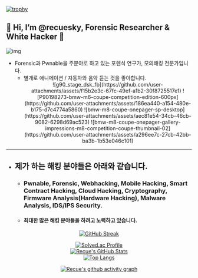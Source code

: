 [![trophy](https://github-profile-trophy.vercel.app/?username=recuesky&theme=algolia&column=10)](https://github.com/recuesky/)

## 💫 Hi, I’m @recuesky, Forensic Researcher & White Hacker 💫
![img](https://github.com/user-attachments/assets/c4acc5f3-f770-4d9a-9079-7f6ee0eebc35)
- Forensic과 Pwnable을 주분야로 하고 있는 포렌식 연구가, 모의해킹 전문가입니다.
  - 별개로 애니메이션 / 자동차와 음악 듣는 것을 좋아합니다.
    <div align = "center">
    ![g90_stage_dsk_fb](https://github.com/user-attachments/assets/f15b2e3c-67fc-49ef-a1b2-30f8725517e1)
    ![P90198273-bmw-m6-coupe-competition-edition-600px](https://github.com/user-attachments/assets/186ea440-a154-480e-b175-d7c4774a5860)
    ![bmw-m8-coupe-onepager-sp-desktop](https://github.com/user-attachments/assets/aec81e54-34cb-46cb-9082-6298d69ac523)
    ![bmw-m8-coupe-onepager-gallery-impressions-m8-competition-coupe-thumbnail-02](https://github.com/user-attachments/assets/a296ee7c-27cb-42bb-ba3b-1b53e046c101)
    </div>
-----------------------------

- ## 제가 하는 해킹 분야들은 아래와 같습니다.

  - ### Pwnable, Forensic, Webhacking, Mobile Hacking, Smart Contract Hacking, Cloud Hacking, Cryptography, Firmware Analysis(Hardware Hacking), Malware Analysis, IDS/IPS Security.
  -   #### 최대한 많은 해킹 분야들을 하려고 노력하고 있습니다.

<div align = "center">

[![GitHub Streak](https://github-readme-streak-stats.herokuapp.com/?user=recuesky&theme=holi-theme)](https://git.io/streak-stats)

[![Solved.ac Profile](http://mazassumnida.wtf/api/v2/generate_badge?boj=dsph9245)](https://solved.ac/dsph9245) <br/>
[![Recue's GitHub Stats](https://github-readme-stats.vercel.app/api?username=recuesky&hide=contribs,prs&show_icons=true&theme=ambient_gradient)](https://github.com/anuraghazra/github-readme-stats)
<br>
[![Top Langs](https://github-readme-stats.vercel.app/api/top-langs/?username=recuesky&langs_count=10&hide=contribs,prs&show_icons=true&theme=ambient_gradient)](https://github.com/anuraghazra/github-readme-stats)

[![Recue's github activity graph](https://github-readme-activity-graph.vercel.app/graph?username=recuesky&theme=react-dark&border=true)](https://github.com/ashutosh00710/github-readme-activity-graph)

</div>
